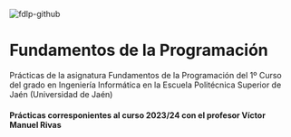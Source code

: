 ![fdlp-github](https://github.com/manuuvllgs/FdlP_UJA/assets/108551582/39173b87-8f14-42ae-bf30-95f2ce516714)
# Fundamentos de la Programación
Prácticas de la asignatura Fundamentos de la Programación del 1º Curso del grado en Ingeniería Informática en la Escuela Politécnica Superior de Jaén (Universidad de Jaén)
#### Prácticas corresponientes al curso 2023/24 con el profesor Víctor Manuel Rivas

